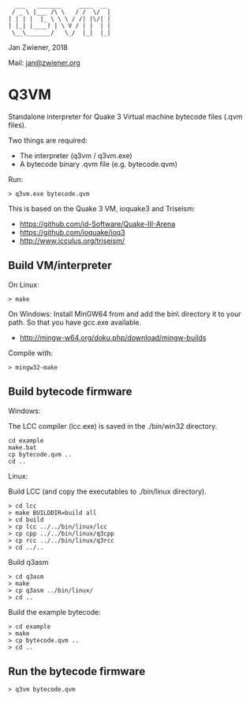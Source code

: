       ___   _______     ____  __
     / _ \ |___ /\ \   / /  \/  |
    | | | |  |_ \ \ \ / /| |\/| |
    | |_| |____) | \ V / | |  | |
     \__\_______/   \_/  |_|  |_|


Jan Zwiener, 2018

Mail: jan@zwiener.org

Q3VM
====

Standalone interpreter for Quake 3 Virtual machine bytecode files (.qvm files).

Two things are required:

 * The interpreter (q3vm / q3vm.exe)
 * A bytecode binary .qvm file (e.g. bytecode.qvm)

Run:

    > q3vm.exe bytecode.qvm


This is based on the Quake 3 VM, ioquake3 and Triseism:

 * https://github.com/id-Software/Quake-III-Arena
 * https://github.com/ioquake/ioq3
 * http://www.icculus.org/triseism/

Build VM/interpreter
--------------------

On Linux:

    > make

On Windows:
Install MinGW64 from and add the bin\ directory it to your path.
So that you have gcc.exe available.

 * http://mingw-w64.org/doku.php/download/mingw-builds

Compile with:

    > mingw32-make

Build bytecode firmware
-----------------------

Windows:

The LCC compiler (lcc.exe) is saved in the ./bin/win32 directory.

    cd example
    make.bat
    cp bytecode.qvm ..
    cd ..

Linux:

Build LCC (and copy the executables to ./bin/linux directory).

    > cd lcc
    > make BUILDDIR=build all
    > cd build
    > cp lcc ../../bin/linux/lcc
    > cp cpp ../../bin/linux/q3cpp
    > cp rcc ../../bin/linux/q3rcc
    > cd ../..

Build q3asm

    > cd q3asm
    > make
    > cp q3asm ../bin/linux/
    > cd ..

Build the example bytecode:

    > cd example
    > make
    > cp bytecode.qvm ..
    > cd ..

Run the bytecode firmware
-------------------------

    > q3vm bytecode.qvm

